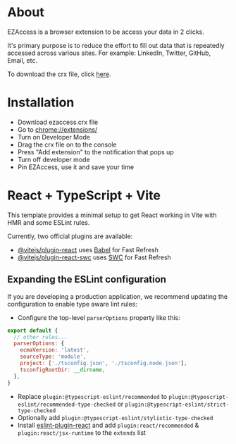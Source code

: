 # About
EZAccess is a browser extension to be access your data in 2 clicks.

It's primary purpose is to reduce the effort to fill out data that is repeatedly accessed across various sites.
For example: LinkedIn, Twitter, GitHub, Email, etc.

To download the crx file, click [here](https://raw.githubusercontent.com/Shobhit-Nagpal/ezaccess/main/ezaccess.crx).

# Installation
- Download ezaccess.crx file
- Go to [chrome://extensions/](chrome://extensions/)
- Turn on Developer Mode 
- Drag the crx file on to the console
- Press "Add extension" to the notification that pops up
- Turn off developer mode
- Pin EZAccess, use it and save your time

# React + TypeScript + Vite

This template provides a minimal setup to get React working in Vite with HMR and some ESLint rules.

Currently, two official plugins are available:

- [@vitejs/plugin-react](https://github.com/vitejs/vite-plugin-react/blob/main/packages/plugin-react/README.md) uses [Babel](https://babeljs.io/) for Fast Refresh
- [@vitejs/plugin-react-swc](https://github.com/vitejs/vite-plugin-react-swc) uses [SWC](https://swc.rs/) for Fast Refresh

## Expanding the ESLint configuration

If you are developing a production application, we recommend updating the configuration to enable type aware lint rules:

- Configure the top-level `parserOptions` property like this:

```js
export default {
  // other rules...
  parserOptions: {
    ecmaVersion: 'latest',
    sourceType: 'module',
    project: ['./tsconfig.json', './tsconfig.node.json'],
    tsconfigRootDir: __dirname,
  },
}
```

- Replace `plugin:@typescript-eslint/recommended` to `plugin:@typescript-eslint/recommended-type-checked` or `plugin:@typescript-eslint/strict-type-checked`
- Optionally add `plugin:@typescript-eslint/stylistic-type-checked`
- Install [eslint-plugin-react](https://github.com/jsx-eslint/eslint-plugin-react) and add `plugin:react/recommended` & `plugin:react/jsx-runtime` to the `extends` list
